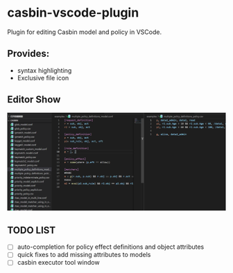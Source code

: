 # casbin-vscode-plugin

Plugin for editing Casbin model and policy in VSCode.

## Provides:

- syntax highlighting
- Exclusive file icon

## Editor Show

![image-20210930183509874](.\assets\screenshots\casbin_editor.png)

## TODO LIST

* [ ] auto-completion for policy effect definitions and object attributes
* [ ] quick fixes to add missing attributes to models
* [ ] casbin executor tool window